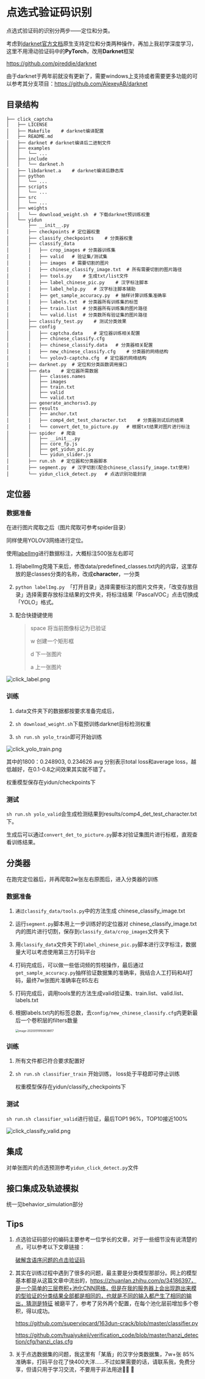 # 点选式验证码识别

点选式验证码的识别分两步——定位和分类。

考虑到[darknet官方文档](https://pjreddie.com/darknet)原生支持定位和分类两种操作，再加上我初学深度学习，这里不用滑动验证码中的**PyTorch**，改用**Darknet**框架

https://github.com/pjreddie/darknet

由于darknet于两年前就没有更新了，需要windows上支持或者需要更多功能的可以参考其分支项目：https://github.com/AlexeyAB/darknet

## 目录结构

```
├── click_captcha
│   ├── LICENSE
│   ├── Makefile	# darknet编译配置
│   ├── README.md
│   ├── darknet	# darknet编译后二进制文件
│   ├── examples
│   │   └── ...
│   ├── include
│   │   └── darknet.h
│   ├── libdarknet.a	# darknet编译后静态库
│   ├── python
│   │   └── ...
│   ├── scripts
│   │   └── ...
│   ├── src
│   │   └── ...
│   ├── weights
│   │   └── download_weight.sh	# 下载darknet预训练权重
│   └── yidun
│       ├── __init__.py
│       ├── checkpoints	# 定位器权重
│       ├── classify_checkpoints	# 分类器权重
│       ├── classify_data
│       │   ├── crop_images	# 分类器训练集
│       │   ├── valid	# 验证集/测试集
│       │   ├── images	# 需要切割的图片
│       │   ├── chinese_classify_image.txt	# 所有需要切割的图片路径
│       │   ├── tools.py	# 生成txt/list文件
│       │   ├── label_chinese_pic.py	# 汉字标注脚本
│       │   ├── label_help.py	# 汉字标注脚本辅助
│       │   ├── get_sample_accuracy.py	# 抽样计算训练集准确率
│       │   ├── labels.txt	# 分类器所有训练集的标签
│       │   ├── train.list	# 分类器所有训练集的图片路径
│       │   └── valid.list	# 分类数所有验证集的图片路径
│       ├── classify_test.py	# 测试分类效果
│       ├── config
│       │   ├── captcha.data	# 定位器训练相关配置
│       │   ├── chinese_classify.cfg
│       │   ├── chinese_classify.data	# 分类器相关配置
│       │   ├── new_chinese_classify.cfg	# 分类器的网络结构
│       │   └── yolov3-captcha.cfg	# 定位器的网络结构
│       ├── darknet.py	# 定位和分类函数调用接口
│       ├── data	# 定位器所需数据
│       │   ├── classes.names
│       │   ├── images
│       │   ├── train.txt
│       │   ├── valid
│       │   └── valid.txt
│       ├── generate_anchorsv3.py
│       ├── results
│       │   ├── anchor.txt
│       │   ├── comp4_det_test_character.txt	# 分类器测试后的结果
│       │   └── convert_det_to_picture.py	# 根据txt结果对图片进行标注
│       ├── spider	# 爬虫
│       │   ├── __init__.py
│       │   ├── core_fp.js
│       │   ├── get_yidun_pic.py
│       │   └── yidun_slider.js
│       ├── run.sh	# 定位器和分类器脚本
│       ├── segment.py	# 汉字切割(配合chinese_classify_image.txt使用)
│       └── yidun_click_detect.py	# 点选识别功能封装
```



## 定位器

### 数据准备

在进行图片爬取之后（图片爬取可参考spider目录）

同样使用YOLOV3网络进行定位。

使用[labelImg](https://github.com/tzutalin/labelImg)进行数据标注，大概标注500张左右即可

1. 将labelImg克隆下来后，修改data/predefined_classes.txt内的内容，这里存放的是classes分类的名称，改成**character**，一分类

2. `python labelImg.py `「打开目录」选择需要标注的图片文件夹，「改变存放目录」选择需要存放标注结果的文件夹，将标注结果「PascalVOC」点击切换成「YOLO」格式。

3. 配合快捷键使用

   > space 将当前图像标记为已验证
   >
   > w 创建一个矩形框
   >
   > d 下一张图片
   >
   > a 上一张图片

 ![click_label.png](../readme/click_label.png)



### 训练

1. data文件夹下的数据都按要求准备完成后，
2. `sh download_weight.sh`下载预训练darknet目标检测权重

3. `sh run.sh yolo_train`即可开始训练

![click_yolo_train.png](../readme/click_yolo_train.png)

其中的1800：0.248903, 0.234626 avg 分别表示total loss和average loss，越低越好，在0.1-0.8之间效果其实就不错了。

权重模型保存在yidun/checkpoints下



### 测试

`sh run.sh yolo_valid`会生成检测结果到results/comp4_det_test_character.txt下。

生成后可以通过`convert_det_to_picture.py`脚本对验证集图片进行标框，直观查看训练结果。



## 分类器

在跑完定位器后，并再爬取2w张左右原图后，进入分类器的训练

### 数据准备

1. `通过classify_data/tools.py`中的方法生成 chinese_classify_image.txt

2. 运行`segment.py`脚本用上一步训练好的定位器对 chinese_classify_image.txt 内的图片进行切割，保存到`classify_data/crop_images`文件夹下

3. 用`classify_data`文件夹下的`label_chinese_pic.py`脚本进行汉字标注，数据量大可以考虑使用第三方打码平台

4. 打码完成后，可以做一些低词频的剪枝操作，最后通过`get_sample_accuracy.py`抽样验证数据集的准确率，我结合人工打码和AI打码，最终7w张图片准确率在85左右

5. 打码完成后，调用tools里的方法生成valid验证集、train.list、valid.list、labels.txt

6. 根据labels.txt内的标签总数，去`config/new_chinese_classify.cfg`内更新最后一个卷积层的filters数量

   <img src="../readme/click_filter.png" alt="image-20200519183638817" style="zoom:50%;" />



### 训练

1. 所有文件都已符合要求配置好

2. `sh run.sh classifier_train` 开始训练， loss处于平稳即可停止训练

   权重模型保存在yidun/classify_checkpoints下



### 测试

`sh run.sh classifier_valid`进行验证，最后TOP1 96%，TOP10接近100%

![click_classify_valid.png](../readme/click_classify_valid.png)





## 集成

对单张图片的点选预测参考`yidun_click_detect.py`文件



## 接口集成及轨迹模拟

统一见behavior_simulation部分



## Tips

1. 点选验证码部分的编码主要参考一位学长的文章，对于一些细节没有说清楚的点，可以参考以下文章链接：

   [破解含语序问题的点击验证码](https://runninggump.github.io/2018/11/19/%E7%A0%B4%E8%A7%A3%E5%90%AB%E8%AF%AD%E5%BA%8F%E9%97%AE%E9%A2%98%E7%9A%84%E7%82%B9%E5%87%BB%E9%AA%8C%E8%AF%81%E7%A0%81/)


2. 其实在训练过程中遇到了很多的问题，最主要是分类模型那部分。网上的模型基本都是从这篇文章中流出的，https://zhuanlan.zhihu.com/p/34186397，是一个简单的三层卷积+池化CNN网络，但是在我的服务器上会出现跑出来模的型验证的分类结果全部都是相同的，也就是不同的输入都产生了相同的输出，猜测是特征 被磨平了，参考了另外两个配置，在每个池化层前增加多个卷积，得以成功。

   https://github.com/supervipcard/163dun-crack/blob/master/classifier.py

   https://github.com/huaiyukeji/verification_code/blob/master/hanzi_detection/cfg/hanzi_clas.cfg

3. 关于点选数据集的问题，我这里有「某盾」的汉字分类数据集，7w+张 85%准确率，打码平台花了快400大洋......不过如果需要的话，请联系我，免费分享，但请只用于学习交流，不要用于非法用途:policeman: :police_car:

